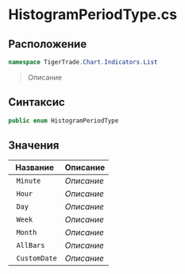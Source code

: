 
# HistogramPeriodType.cs
## Расположение
```csharp
namespace TigerTrade.Chart.Indicators.List
```



> Описание

## Синтаксис
```csharp
public enum HistogramPeriodType
```


## Значения
| Название | Описание |
| --- | --- |
| ` Minute` | *Описание* |
| ` Hour` | *Описание* |
| ` Day` | *Описание* |
| ` Week` | *Описание* |
| ` Month` | *Описание* |
| ` AllBars` | *Описание* |
| ` CustomDate` | *Описание* |



